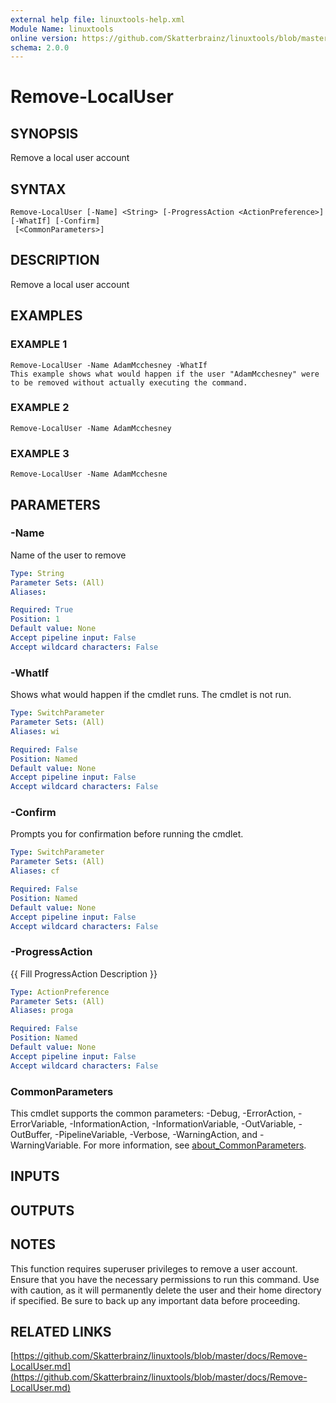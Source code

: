 ```yaml
---
external help file: linuxtools-help.xml
Module Name: linuxtools
online version: https://github.com/Skatterbrainz/linuxtools/blob/master/docs/Remove-LocalUser.md
schema: 2.0.0
---
```


# Remove-LocalUser

## SYNOPSIS
Remove a local user account

## SYNTAX

```
Remove-LocalUser [-Name] <String> [-ProgressAction <ActionPreference>] [-WhatIf] [-Confirm]
 [<CommonParameters>]
```

## DESCRIPTION
Remove a local user account

## EXAMPLES

### EXAMPLE 1
```
Remove-LocalUser -Name AdamMcchesney -WhatIf
This example shows what would happen if the user "AdamMcchesney" were to be removed without actually executing the command.
```

### EXAMPLE 2
```
Remove-LocalUser -Name AdamMcchesney
```

### EXAMPLE 3
```
Remove-LocalUser -Name AdamMcchesne
```

## PARAMETERS

### -Name
Name of the user to remove

```yaml
Type: String
Parameter Sets: (All)
Aliases:

Required: True
Position: 1
Default value: None
Accept pipeline input: False
Accept wildcard characters: False
```

### -WhatIf
Shows what would happen if the cmdlet runs.
The cmdlet is not run.

```yaml
Type: SwitchParameter
Parameter Sets: (All)
Aliases: wi

Required: False
Position: Named
Default value: None
Accept pipeline input: False
Accept wildcard characters: False
```

### -Confirm
Prompts you for confirmation before running the cmdlet.

```yaml
Type: SwitchParameter
Parameter Sets: (All)
Aliases: cf

Required: False
Position: Named
Default value: None
Accept pipeline input: False
Accept wildcard characters: False
```

### -ProgressAction
{{ Fill ProgressAction Description }}

```yaml
Type: ActionPreference
Parameter Sets: (All)
Aliases: proga

Required: False
Position: Named
Default value: None
Accept pipeline input: False
Accept wildcard characters: False
```

### CommonParameters
This cmdlet supports the common parameters: -Debug, -ErrorAction, -ErrorVariable, -InformationAction, -InformationVariable, -OutVariable, -OutBuffer, -PipelineVariable, -Verbose, -WarningAction, and -WarningVariable. For more information, see [about_CommonParameters](http://go.microsoft.com/fwlink/?LinkID=113216).

## INPUTS

## OUTPUTS

## NOTES
This function requires superuser privileges to remove a user account.
Ensure that you have the necessary permissions to run this command.
Use with caution, as it will permanently delete the user and their home directory if specified.
Be sure to back up any important data before proceeding.

## RELATED LINKS

[https://github.com/Skatterbrainz/linuxtools/blob/master/docs/Remove-LocalUser.md](https://github.com/Skatterbrainz/linuxtools/blob/master/docs/Remove-LocalUser.md)

